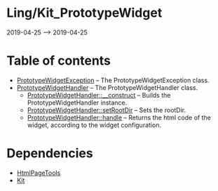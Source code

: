 Ling/Kit_PrototypeWidget
================
2019-04-25 --> 2019-04-25




Table of contents
===========

- [PrototypeWidgetException](https://github.com/lingtalfi/Kit_PrototypeWidget/blob/master/doc/api/Ling/Kit_PrototypeWidget/Exception/PrototypeWidgetException.md) &ndash; The PrototypeWidgetException class.
- [PrototypeWidgetHandler](https://github.com/lingtalfi/Kit_PrototypeWidget/blob/master/doc/api/Ling/Kit_PrototypeWidget/WidgetHandler/PrototypeWidgetHandler.md) &ndash; The PrototypeWidgetHandler class.
    - [PrototypeWidgetHandler::__construct](https://github.com/lingtalfi/Kit_PrototypeWidget/blob/master/doc/api/Ling/Kit_PrototypeWidget/WidgetHandler/PrototypeWidgetHandler/__construct.md) &ndash; Builds the PrototypeWidgetHandler instance.
    - [PrototypeWidgetHandler::setRootDir](https://github.com/lingtalfi/Kit_PrototypeWidget/blob/master/doc/api/Ling/Kit_PrototypeWidget/WidgetHandler/PrototypeWidgetHandler/setRootDir.md) &ndash; Sets the rootDir.
    - [PrototypeWidgetHandler::handle](https://github.com/lingtalfi/Kit_PrototypeWidget/blob/master/doc/api/Ling/Kit_PrototypeWidget/WidgetHandler/PrototypeWidgetHandler/handle.md) &ndash; Returns the html code of the widget, according to the widget configuration.


Dependencies
============
- [HtmlPageTools](https://github.com/lingtalfi/HtmlPageTools)
- [Kit](https://github.com/lingtalfi/Kit)


